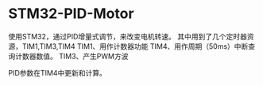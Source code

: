 # STM32-PID-Motor
使用STM32，通过PID增量式调节，来改变电机转速。
其中用到了几个定时器资源，TIM1,TIM3,TIM4 
TIM1、用作计数器功能
TIM4、用作周期（50ms）中断查询计数器数值。
TIM3、产生PWM方波

PID参数在TIM4中更新和计算。
